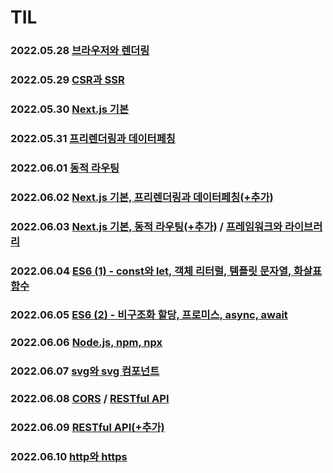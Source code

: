 # TIL

### 2022.05.28 [브라우저와 렌더링](https://github.com/soonzero/TIL/blob/main/프론트엔드/브라우저와%20렌더링.md)

### 2022.05.29 [CSR과 SSR](https://github.com/soonzero/TIL/blob/main/프론트엔드/CSR과%20SSR.md)

### 2022.05.30 [Next.js 기본](https://github.com/soonzero/TIL/blob/main/Next.js/Next.js%20기본.md)

### 2022.05.31 [프리렌더링과 데이터페칭](https://github.com/soonzero/TIL/blob/main/Next.js/프리렌더링과%20데이터페칭.md)

### 2022.06.01 [동적 라우팅](https://github.com/soonzero/TIL/blob/main/Next.js/동적%20라우팅.md)

### 2022.06.02 [Next.js 기본, 프리렌더링과 데이터페칭(+추가)](https://github.com/soonzero/TIL/commit/31258919c43457b47f5b840d7c1debd5fd3d84bd)

### 2022.06.03 [Next.js 기본, 동적 라우팅(+추가)](https://github.com/soonzero/TIL/commit/3832d1f406fb2a650595917ea622a75e21860381) / [프레임워크와 라이브러리](https://github.com/soonzero/TIL/blob/main/프론트엔드/프레임워크와%20라이브러리.md)

### 2022.06.04 [ES6 (1) - const와 let, 객체 리터럴, 템플릿 문자열, 화살표 함수](<https://github.com/soonzero/TIL/blob/main/ES6/ES6%20(1)%20-%20const와%20let%2C%20객체%20리터럴%2C%20템플릿%20문자열%2C%20화살표%20함수.md>)

### 2022.06.05 [ES6 (2) - 비구조화 할당, 프로미스, async, await](<https://github.com/soonzero/TIL/blob/main/ES6/ES6%20(2)%20-%20비구조화%20할당%2C%20프로미스%2C%20async%2C%20await.md>)

### 2022.06.06 [Node.js, npm, npx](https://github.com/soonzero/TIL/blob/main/Node.js/Node.js%2C%20npm%2C%20npx.md)

### 2022.06.07 [svg와 svg 컴포넌트](https://github.com/soonzero/TIL/blob/main/Next.js/svg와%20svg컴포넌트.md)

### 2022.06.08 [CORS](https://github.com/soonzero/TIL/blob/main/프론트엔드/CORS.md) / [RESTful API](https://github.com/soonzero/TIL/blob/main/프론트엔드/RESTful%20API.md)

### 2022.06.09 [RESTful API(+추가)](https://github.com/soonzero/TIL/blob/main/프론트엔드/RESTful%20API.md)

### 2022.06.10 [http와 https](https://github.com/soonzero/TIL/blob/main/프론트엔드/http와%20https.md)
